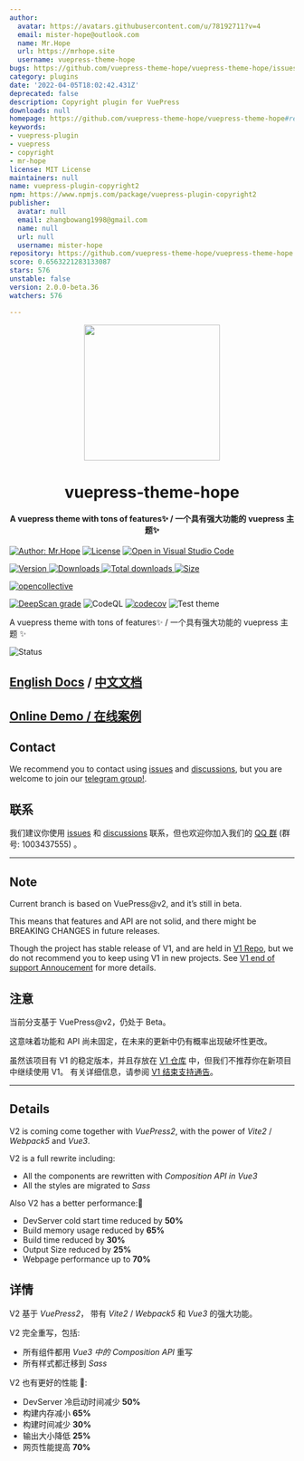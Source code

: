 ```yaml
---
author:
  avatar: https://avatars.githubusercontent.com/u/78192711?v=4
  email: mister-hope@outlook.com
  name: Mr.Hope
  url: https://mrhope.site
  username: vuepress-theme-hope
bugs: https://github.com/vuepress-theme-hope/vuepress-theme-hope/issues
category: plugins
date: '2022-04-05T18:02:42.431Z'
deprecated: false
description: Copyright plugin for VuePress
downloads: null
homepage: https://github.com/vuepress-theme-hope/vuepress-theme-hope#readme
keywords:
- vuepress-plugin
- vuepress
- copyright
- mr-hope
license: MIT License
maintainers: null
name: vuepress-plugin-copyright2
npm: https://www.npmjs.com/package/vuepress-plugin-copyright2
publisher:
  avatar: null
  email: zhangbowang1998@gmail.com
  name: null
  url: null
  username: mister-hope
repository: https://github.com/vuepress-theme-hope/vuepress-theme-hope
score: 0.6563221283133087
stars: 576
unstable: false
version: 2.0.0-beta.36
watchers: 576

---
```


<!-- markdownlint-disable -->
<p align="center">
  <img width="240" src="https://vuepress-theme-hope.github.io/v2/logo.svg" style="text-align: center;">
</p>
<h1 align="center">vuepress-theme-hope</h1>
<h4 align="center">A vuepress theme with tons of features✨ / 一个具有强大功能的 vuepress 主题✨</h4>

[![Author: Mr.Hope](https://img.shields.io/badge/作者-Mr.Hope-blue.svg?style=for-the-badge)](https://mrhope.site)
[![License](https://img.shields.io/npm/l/vuepress-theme-hope.svg?style=for-the-badge)](https://github.com/vuepress-theme-hope/vuepress-theme-hope/blob/main/LICENSE)
[![Open in Visual Studio Code](https://img.shields.io/badge/-open%20in%20vscode-blue?style=for-the-badge&logo=visualstudiocode)](https://open.vscode.dev/vuepress-theme-hope/vuepress-theme-hope)

<!-- markdownlint-restore -->

[![Version](https://img.shields.io/npm/v/vuepress-theme-hope/next.svg?style=flat-square&logo=npm) ![Downloads](https://img.shields.io/npm/dm/vuepress-theme-hope.svg?style=flat-square&logo=npm) ![Total downloads](https://img.shields.io/npm/dt/vuepress-theme-hope?style=flat-square&logo=npm) ![Size](https://img.shields.io/bundlephobia/min/vuepress-theme-hope?style=flat-square&logo=npm)](https://www.npmjs.com/package/vuepress-theme-hope)

[![opencollective](https://opencollective.com/vuepress-theme-hope/tiers/badge.svg)](https://opencollective.com/vuepress-theme-hope)

[![DeepScan grade](https://deepscan.io/api/teams/9792/projects/17544/branches/405512/badge/grade.svg)](https://deepscan.io/dashboard#view=project&tid=9792&pid=17544&bid=405512)
![CodeQL](https://github.com/vuepress-theme-hope/vuepress-theme-hope/actions/workflows/codeql-analysis.yml/badge.svg)
[![codecov](https://codecov.io/gh/vuepress-theme-hope/vuepress-theme-hope/branch/main/graph/badge.svg?token=TNYMbGlxQ9)](https://codecov.io/gh/vuepress-theme-hope/vuepress-theme-hope)
![Test theme](https://github.com/vuepress-theme-hope/vuepress-theme-hope/actions/workflows/test.yml/badge.svg)

A vuepress theme with tons of features✨ / 一个具有强大功能的 vuepress 主题 ✨

![Status](https://repobeats.axiom.co/api/embed/1164cd0962fe9e8ce7fd3785cb28c79adecf8a26.svg)

## [English Docs](https://vuepress-theme-hope.github.io/v2/) / [中文文档](https://vuepress-theme-hope.github.io/v2/zh/)

## [Online Demo / 在线案例](https://stackblitz.com/fork/vuepress-theme-hope)

## Contact

We recommend you to contact using [issues](https://github.com/vuepress-theme-hope/vuepress-theme-hope/issues) and [discussions](https://github.com/vuepress-theme-hope/vuepress-theme-hope/discussions), but you are welcome to join our [telegram group!](https://t.me/vuepressthemehope).

## 联系

我们建议你使用 [issues](https://github.com/vuepress-theme-hope/vuepress-theme-hope/issues) 和 [discussions](https://github.com/vuepress-theme-hope/vuepress-theme-hope/discussions) 联系，但也欢迎你加入我们的 [QQ 群](https://jq.qq.com/?_wv=1027&k=rATJyxGK) (群号: 1003437555)
。

---

## Note

Current branch is based on VuePress@v2, and it’s still in beta.

This means that features and API are not solid, and there might be BREAKING CHANGES in future releases.

Though the project has stable release of V1, and are held in [V1 Repo](https://github.com/vuepress-theme-hope/vuepress-theme-hope-v1/), but we do not recommend you to keep using V1 in new projects. See [V1 end of support Annoucement](https://github.com/vuepress-theme-hope/vuepress-theme-hope/discussions/1535) for more details.

## 注意

当前分支基于 VuePress@v2，仍处于 Beta。

这意味着功能和 API 尚未固定，在未来的更新中仍有概率出现破坏性更改。

虽然该项目有 V1 的稳定版本，并且存放在 [V1 仓库](https://github.com/vuepress-theme-hope/vuepress-theme-hope-v1/) 中，但我们不推荐你在新项目中继续使用 V1。 有关详细信息，请参阅 [V1 结束支持通告](https://github.com/vuepress-theme-hope/vuepress-theme-hope/discussions/1535)。

---

## Details

V2 is coming come together with _VuePress2_, with the power of _Vite2_ / _Webpack5_ and _Vue3_.

V2 is a full rewrite including:

- All the components are rewritten with _Composition API in Vue3_
- All the styles are migrated to _Sass_

Also V2 has a better performance:🚀

- DevServer cold start time reduced by **50%**
- Build memory usage reduced by **65%**
- Build time reduced by **30%**
- Output Size reduced by **25%**
- Webpage performance up to **70%**

## 详情

V2 基于 _VuePress2_， 带有 _Vite2_ / _Webpack5_ 和 _Vue3_ 的强大功能。

V2 完全重写，包括:

- 所有组件都用 _Vue3 中的 Composition API_ 重写
- 所有样式都迁移到 _Sass_

V2 也有更好的性能 🚀:

- DevServer 冷启动时间减少 **50%**
- 构建内存减小 **65%**
- 构建时间减少 **30%**
- 输出大小降低 **25%**
- 网页性能提高 **70%**
